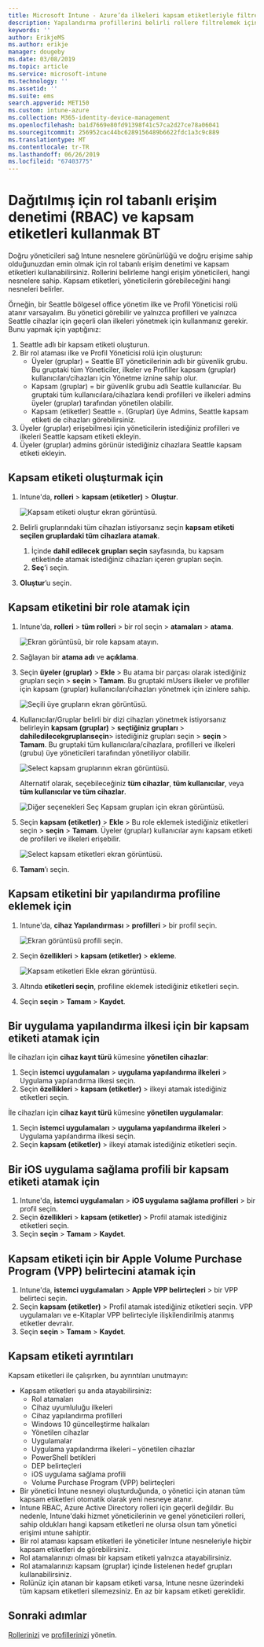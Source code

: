 ```yaml
---
title: Microsoft Intune - Azure’da ilkeleri kapsam etiketleriyle filtreleme | Microsoft Docs
description: Yapılandırma profillerini belirli rollere filtrelemek için kapsam etiketlerini kullanın.
keywords: ''
author: ErikjeMS
ms.author: erikje
manager: dougeby
ms.date: 03/08/2019
ms.topic: article
ms.service: microsoft-intune
ms.technology: ''
ms.assetid: ''
ms.suite: ems
search.appverid: MET150
ms.custom: intune-azure
ms.collection: M365-identity-device-management
ms.openlocfilehash: ba1d7669e80fd91398f41c57ca2d27ce78a06041
ms.sourcegitcommit: 256952cac44bc6289156489b6622fdc1a3c9c889
ms.translationtype: MT
ms.contentlocale: tr-TR
ms.lasthandoff: 06/26/2019
ms.locfileid: "67403775"
---
```

# <a name="use-role-based-access-control-rbac-and-scope-tags-for-distributed-it"></a>Dağıtılmış için rol tabanlı erişim denetimi (RBAC) ve kapsam etiketleri kullanmak BT

Doğru yöneticileri sağ Intune nesnelere görünürlüğü ve doğru erişime sahip olduğunuzdan emin olmak için rol tabanlı erişim denetimi ve kapsam etiketleri kullanabilirsiniz. Rollerini belirleme hangi erişim yöneticileri, hangi nesnelere sahip. Kapsam etiketleri, yöneticilerin görebileceğini hangi nesneleri belirler.

Örneğin, bir Seattle bölgesel office yönetim ilke ve Profil Yöneticisi rolü atanır varsayalım. Bu yönetici görebilir ve yalnızca profilleri ve yalnızca Seattle cihazlar için geçerli olan ilkeleri yönetmek için kullanmanız gerekir. Bunu yapmak için yaptığınız:

1. Seattle adlı bir kapsam etiketi oluşturun.
2. Bir rol ataması ilke ve Profil Yöneticisi rolü için oluşturun: 
    - Üyeler (gruplar) = Seattle BT yöneticilerinin adlı bir güvenlik grubu. Bu gruptaki tüm Yöneticiler, ilkeler ve Profiller kapsam (gruplar) kullanıcıları/cihazları için Yönetme iznine sahip olur.
    - Kapsam (gruplar) = bir güvenlik grubu adlı Seattle kullanıcılar. Bu gruptaki tüm kullanıcılara/cihazlara kendi profilleri ve ilkeleri admins üyeler (gruplar) tarafından yönetilen olabilir. 
    - Kapsam (etiketler) Seattle =. (Gruplar) üye Admins, Seattle kapsam etiketi de cihazları görebilirsiniz.
3. Üyeler (gruplar) erişebilmesi için yöneticilerin istediğiniz profilleri ve ilkeleri Seattle kapsam etiketi ekleyin.
4. Üyeler (gruplar) admins görünür istediğiniz cihazlara Seattle kapsam etiketi ekleyin. 


## <a name="to-create-a-scope-tag"></a>Kapsam etiketi oluşturmak için

1. Intune'da, **rolleri** > **kapsam (etiketler)**  > **Oluştur**.

    ![Kapsam etiketi oluştur ekran görüntüsü.](./media/scope-tags/create-scope-tag.png)

3. Belirli gruplarındaki tüm cihazları istiyorsanız seçin **kapsam etiketi seçilen gruplardaki tüm cihazlara atamak**.
    1. İçinde **dahil edilecek grupları seçin** sayfasında, bu kapsam etiketinde atamak istediğiniz cihazları içeren grupları seçin.
    2. **Seç**’i seçin.
4. **Oluştur**’u seçin.

## <a name="to-assign-a-scope-tag-to-a-role"></a>Kapsam etiketini bir role atamak için

1. Intune'da, **rolleri** > **tüm rolleri** > bir rol seçin > **atamaları** > **atama**.

    ![Ekran görüntüsü, bir role kapsam atayın.](./media/scope-tags/assign-scope-to-role.png)

2. Sağlayan bir **atama adı** ve **açıklama**.
3. Seçin **üyeler (gruplar)**  > **Ekle** > Bu atama bir parçası olarak istediğiniz grupları seçin > **seçin**  >   **Tamam**. Bu gruptaki mUsers ilkeler ve profiller için kapsam (gruplar) kullanıcıları/cihazları yönetmek için izinlere sahip.

    ![Seçili üye grupların ekran görüntüsü.](./media/scope-tags/select-member-groups.png)

4. Kullanıcılar/Gruplar belirli bir dizi cihazları yönetmek istiyorsanız belirleyin **kapsam (gruplar)**  > **seçtiğiniz grupları** > **dahiledilecekgruplarıseçin**> istediğiniz grupları seçin > **seçin** > **Tamam**. Bu gruptaki tüm kullanıcılara/cihazlara, profilleri ve ilkeleri (grubu) üye yöneticileri tarafından yönetiliyor olabilir.

    ![Select kapsam gruplarının ekran görüntüsü.](./media/scope-tags/select-scope-groups.png)

    Alternatif olarak, seçebileceğiniz **tüm cihazlar**, **tüm kullanıcılar**, veya **tüm kullanıcılar ve tüm cihazlar**.

    ![Diğer seçenekleri Seç Kapsam grupları için ekran görüntüsü.](./media/scope-tags/scope-group-other-options.png)
    
5. Seçin **kapsam (etiketler)**  > **Ekle** > Bu role eklemek istediğiniz etiketleri seçin > **seçin** > **Tamam**. Üyeler (gruplar) kullanıcılar aynı kapsam etiketi de profilleri ve ilkeleri erişebilir.

    ![Select kapsam etiketleri ekran görüntüsü.](./media/scope-tags/select-scope-tags.png)

6. **Tamam**’ı seçin. 

## <a name="to-add-a-scope-tag-to-a-configuration-profile"></a>Kapsam etiketini bir yapılandırma profiline eklemek için
1. Intune'da, **cihaz Yapılandırması** > **profilleri** > bir profil seçin.

    ![Ekran görüntüsü profili seçin.](./media/scope-tags/choose-profile.png)

2. Seçin **özellikleri** > **kapsam (etiketler)**  > **ekleme**.

    ![Kapsam etiketleri Ekle ekran görüntüsü.](./media/scope-tags/add-scope-tags.png)

3. Altında **etiketleri seçin**, profiline eklemek istediğiniz etiketleri seçin.
4. Seçin **seçin** > **Tamam** > **Kaydet**.

## <a name="to-assign-a-scope-tag-to-an-app-configuration-policy"></a>Bir uygulama yapılandırma ilkesi için bir kapsam etiketi atamak için
İle cihazları için **cihaz kayıt türü** kümesine **yönetilen cihazlar**:
1. Seçin **istemci uygulamaları** > **uygulama yapılandırma ilkeleri** > Uygulama yapılandırma ilkesi seçin.
2. Seçin **özellikleri** > **kapsam (etiketler)** > ilkeyi atamak istediğiniz etiketleri seçin.

İle cihazları için **cihaz kayıt türü** kümesine **yönetilen uygulamalar**:
1. Seçin **istemci uygulamaları** > **uygulama yapılandırma ilkeleri** > Uygulama yapılandırma ilkesi seçin.
2. Seçin **kapsam (etiketler)** > ilkeyi atamak istediğiniz etiketleri seçin.


## <a name="to-assign-a-scope-tag-to-an-ios-app-provisioning-profile"></a>Bir iOS uygulama sağlama profili bir kapsam etiketi atamak için
1. Intune'da, **istemci uygulamaları** > **iOS uygulama sağlama profilleri** > bir profil seçin.
2. Seçin **özellikleri** > **kapsam (etiketler)** > Profil atamak istediğiniz etiketleri seçin.
3. Seçin **seçin** > **Tamam** > **Kaydet**.

## <a name="to-assign-a-scope-tag-to-an-apple-volume-purchase-program-vpp-token"></a>Kapsam etiketi için bir Apple Volume Purchase Program (VPP) belirtecini atamak için
1. Intune'da, **istemci uygulamaları** > **Apple VPP belirteçleri** > bir VPP belirteci seçin.
2. Seçin **kapsam (etiketler)** > Profil atamak istediğiniz etiketleri seçin. VPP uygulamaları ve e-Kitaplar VPP belirteciyle ilişkilendirilmiş atanmış etiketler devralır.
3. Seçin **seçin** > **Tamam** > **Kaydet**.

## <a name="scope-tag-details"></a>Kapsam etiketi ayrıntıları
Kapsam etiketleri ile çalışırken, bu ayrıntıları unutmayın:

- Kapsam etiketleri şu anda atayabilirsiniz:
    - Rol atamaları
    - Cihaz uyumluluğu ilkeleri
    - Cihaz yapılandırma profilleri
    - Windows 10 güncelleştirme halkaları
    - Yönetilen cihazlar
    - Uygulamalar
    - Uygulama yapılandırma ilkeleri – yönetilen cihazlar
    - PowerShell betikleri
    - DEP belirteçleri
    - iOS uygulama sağlama profili
    - Volume Purchase Program (VPP) belirteçleri
- Bir yönetici Intune nesneyi oluşturduğunda, o yönetici için atanan tüm kapsam etiketleri otomatik olarak yeni nesneye atanır.
- Intune RBAC, Azure Active Directory rolleri için geçerli değildir. Bu nedenle, Intune'daki hizmet yöneticilerinin ve genel yöneticileri rolleri, sahip oldukları hangi kapsam etiketleri ne olursa olsun tam yönetici erişimi ıntune sahiptir.
- Bir rol ataması kapsam etiketleri ile yöneticiler Intune nesneleriyle hiçbir kapsam etiketleri de görebilirsiniz.
- Rol atamalarınızı olması bir kapsam etiketi yalnızca atayabilirsiniz.
- Rol atamalarınızı kapsam (gruplar) içinde listelenen hedef grupları kullanabilirsiniz.
- Rolünüz için atanan bir kapsam etiketi varsa, Intune nesne üzerindeki tüm kapsam etiketleri silemezsiniz. En az bir kapsam etiketi gereklidir.

## <a name="next-steps"></a>Sonraki adımlar

[Rollerinizi](role-based-access-control.md) ve [profillerinizi](device-profile-assign.md) yönetin.
